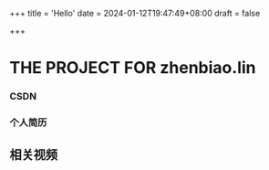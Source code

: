 +++
title = 'Hello'
date = 2024-01-12T19:47:49+08:00
draft = false

+++





# THE PROJECT FOR zhenbiao.lin



### CSDN  



### 个人简历



## 相关视频
